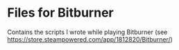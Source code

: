 # Files for Bitburner

Contains the scripts I wrote while playing Bitburner (see https://store.steampowered.com/app/1812820/Bitburner/)